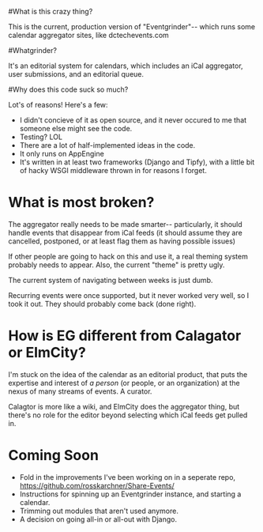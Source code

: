 #What is this crazy thing?

This is the current, production version of "Eventgrinder"-- which runs some calendar aggregator sites, like dctechevents.com

#Whatgrinder?

It's an editorial system for calendars, which includes an iCal aggregator, user submissions, and an editorial queue.

#Why does this code suck so much?

Lot's of reasons! Here's a few:

* I didn't concieve of it as open source, and it never occured to me that someone else might see the code.
* Testing? LOL
* There are a lot of half-implemented ideas in the code. 
* It only runs on AppEngine
* It's written in at least two frameworks (Django and Tipfy), with a little bit of hacky WSGI middleware thrown in for reasons I forget.

# What is most broken?

The aggregator really needs to be made smarter-- particularly, it should handle events that disappear from iCal feeds (it should assume they are cancelled, postponed, or at least flag them as having possible issues)

If other people are going to hack on this and use it, a real theming system probably needs to appear. Also, the current "theme" is pretty ugly.

The current system of navigating between weeks is just dumb.

Recurring events were once supported, but it never worked very well, so I took it out. They should probably come back (done right).

# How is EG different from Calagator or ElmCity?

I'm stuck on the idea of the calendar as an editorial product, that puts the expertise and interest of *a person* (or people, or an organization) at the nexus of many streams of events. A curator.

Calagtor is more like a wiki, and ElmCity does the aggregator thing, but there's no role for the editor beyond selecting which iCal feeds get pulled in.

# Coming Soon
* Fold in the improvements I've been working on in a seperate repo, https://github.com/rosskarchner/Share-Events/
* Instructions for spinning up an Eventgrinder instance, and starting a calendar.
* Trimming out modules that aren't used anymore.
* A decision on going all-in or all-out with Django.

